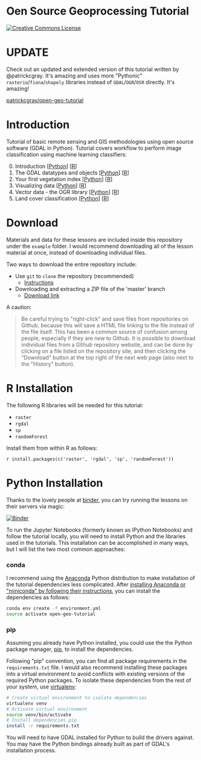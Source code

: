 Oen Source Geoprocessing Tutorial
==================================

<a rel="license" href="http://creativecommons.org/licenses/by-sa/4.0/">
<img
    alt="Creative Commons License"
    style="border-width:0"
    src="https://i.creativecommons.org/l/by-sa/4.0/80x15.png" />
</a><br />
<span xmlns:dct="http://purl.org/dc/terms/" property="dct:title"></a>

# UPDATE
Check out an updated and extended version of this tutorial written by @patrickcgray. It's amazing and uses more "Pythonic" `rasterio`/`fiona`/`shapely` libraries instead of `GDAL`/`OGR`/`OSR` directly. It's amazing!

[patrickcgray/open-geo-tutorial](https://github.com/patrickcgray/open-geo-tutorial)

# Introduction
Tutorial of basic remote sensing and GIS methodologies using open source
software (GDAL in Python). Tutorial covers workflow to perform image
classification using machine learning classifiers:

0. Introduction
   [[Python](http://ceholden.github.io/open-geo-tutorial/python/chapter_0_introduction.html)]
[[R](http://ceholden.github.io/open-geo-tutorial/R/chapter_0_introduction.html)]
1. The GDAL datatypes and objects
   [[Python](http://ceholden.github.io/open-geo-tutorial/python/chapter_1_GDALDataset.html)]
[[R](http://ceholden.github.io/open-geo-tutorial/R/chapter_1_GDAL.html)]
2. Your first vegetation index
   [[Python](http://ceholden.github.io/open-geo-tutorial/python/chapter_2_indices.html)]
[[R](http://ceholden.github.io/open-geo-tutorial/R/chapter_2_indices.html)]
3. Visualizing data
   [[Python](http://ceholden.github.io/open-geo-tutorial/python/chapter_3_visualization.html)]
[[R](http://ceholden.github.io/open-geo-tutorial/R/chapter_3_visualization.html)]
4. Vector data - the OGR library
   [[Python](http://ceholden.github.io/open-geo-tutorial/python/chapter_4_vector.html)]
[[R](http://ceholden.github.io/open-geo-tutorial/R/chapter_4_vector.html)]
5. Land cover classification
   [[Python](http://ceholden.github.io/open-geo-tutorial/python/chapter_5_classification.html)]
[[R](http://ceholden.github.io/open-geo-tutorial/R/chapter_5_classification.html)]


# Download

Materials and data for these lessons are included inside this repository under
the `example` folder. I would recommend downloading all of the lesson material
at once, instead of downloading individual files.

Two ways to download the entire repository include:

* Use `git` to `clone` the repository (recommended)
    * [Instructions](https://help.github.com/articles/cloning-a-repository/)
* Downloading and extracting a ZIP file of the 'master' branch
    * [Download link](https://github.com/ceholden/open-geo-tutorial/archive/master.zip)

A caution:

> Be careful trying to "right-click" and save files from repositories on
> Github, because this will save a HTML file linking to the file instead of
> the file itself. This has been a common source of confusion among people,
> especially if they are new to Github. It is possible to download individual
> files from a Github repository website, and can be done by clicking on a
> file listed on the repository site, and then clicking the "Download" button
> at the top right of the next web page (also next to the "History" button).


# R Installation

The following R libraries will be needed for this tutorial:

- `raster`
- `rgdal`
- `sp`
- `randomForest`

Install them from within R as follows:

``` r install.packages(c('raster', 'rgdal', 'sp', 'randomForest')) ```

# Python Installation

Thanks to the lovely people at [binder](http://mybinder.org/), you can try
running the lessons on their servers via magic:

[![Binder](http://mybinder.org/badge.svg)](http://mybinder.org/repo/ceholden/open-geo-tutorial)

To run the Jupyter Notebooks (formerly known as IPython Notebooks) and follow
the tutorial locally, you will need to install Python and the libraries used in
the tutorials. This installation can be accomplished in many ways, but I will
list the two most common approaches:

### conda

I recommend using the [Anaconda](http://conda.pydata.org/docs/) Python
distribution to make installation of the tutorial dependencies less complicated.
After [installing Anaconda or "miniconda" by following their
instructions](http://conda.pydata.org/docs/install/quick.html), you can install
the dependencies as follows:

``` bash
conda env create -f environment.yml
source activate open-geo-tutorial
```

### pip

Assuming you already have Python installed, you could use the the Python package
manager, [pip](https://en.wikipedia.org/wiki/Pip_(package_manager)), to install
the dependencies.

Following "pip" convention, you can find all package requirements in the
`requirements.txt` file. I would also recommend installing these packages into a
virtual environment to avoid conflicts with existing versions of the required
Python packages. To isolate these dependencies from the rest of your system, use
[virtualenv](https://virtualenv.pypa.io/en/latest/installation.html):

``` bash
# Create virtual environment to isolate dependencies
virtualenv venv
# Activate virtual environment
source venv/bin/activate
# Install dependencies pip
install -r requirements.txt
```

You will need to have GDAL installed for Python to build the drivers against.
You may have the Python bindings already built as part of GDAL's installation
process.
